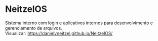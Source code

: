 # NeitzelOS
Sistema interno com login e aplicativos internos para desenvolvimento e gerenciamento de arquivos.
<br>
Visualizar: 
<a href="https://danielvneitzel.github.io/NeitzelOS/" target="_blank">
  https://danielvneitzel.github.io/NeitzelOS/
</a>
